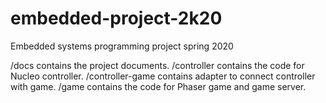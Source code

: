 # embedded-project-2k20
Embedded systems programming project spring 2020

/docs contains the project documents.
/controller contains the code for Nucleo controller.
/controller-game contains adapter to connect controller with game.
/game contains the code for Phaser game and game server.
